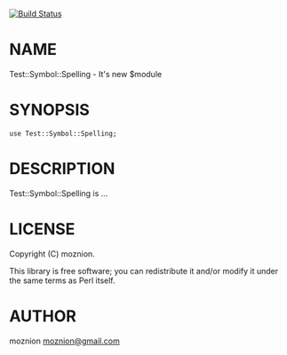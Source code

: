[![Build Status](https://travis-ci.org/moznion/Test-Symbol-Spelling.png?branch=master)](https://travis-ci.org/moznion/Test-Symbol-Spelling)
# NAME

Test::Symbol::Spelling - It's new $module

# SYNOPSIS

    use Test::Symbol::Spelling;

# DESCRIPTION

Test::Symbol::Spelling is ...

# LICENSE

Copyright (C) moznion.

This library is free software; you can redistribute it and/or modify
it under the same terms as Perl itself.

# AUTHOR

moznion <moznion@gmail.com>
